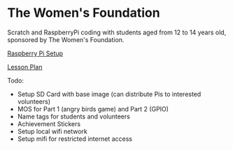 # The Women's Foundation
Scratch and RaspberryPi coding with students aged from 12 to 14 years old, sponsored by The Women's Foundation.

[Raspberry Pi Setup](RASPI_SETUP.md)

[Lesson Plan](LESSON_PLAN_OUTLINE.md)


Todo:

* Setup SD Card with base image (can distribute Pis to interested volunteers)
* MOS for Part 1 (angry birds game) and Part 2 (GPIO)
* Name tags for students and volunteers
* Achievement Stickers
* Setup local wifi network
* Setup mifi for restricted internet access
